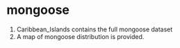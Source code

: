 # mongoose

1. Caribbean_Islands contains the full mongoose dataset
2. A map of mongoose distribution is provided.

